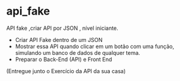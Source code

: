 # api_fake
API fake ,criar API por JSON , nível iniciante.

- Criar API Fake dentro de um JSON
- Mostrar essa API quando clicar em um botão com uma função, simulando um banco de dados de qualquer tema.
- Preparar o Back-End (API) e Front End


(Entregue junto o Exercício da API da sua casa)
